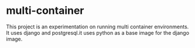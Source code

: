 # multi-container
This project is an experimentation on running multi container environments.
It uses django and postgresql.it uses python as a base image for the django image.
